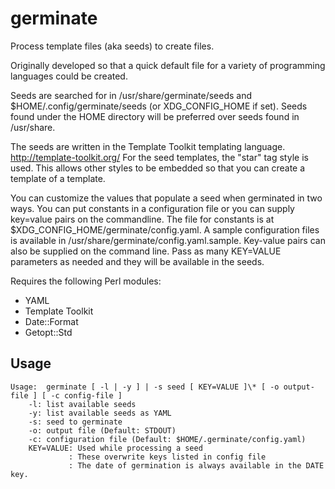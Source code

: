 germinate
=========
Process template files (aka seeds) to create files.

Originally developed so that a quick default file for a variety of
programming languages could be created.

Seeds are searched for in /usr/share/germinate/seeds and
$HOME/.config/germinate/seeds (or XDG_CONFIG_HOME if set). Seeds found
under the HOME directory will be preferred over seeds found in /usr/share.

The seeds are written in the Template Toolkit templating language.
http://template-toolkit.org/
For the seed templates, the "star" tag style is used. This allows other
styles to be embedded so that you can create a template of a template.

You can customize the values that populate a seed when germinated in two
ways. You can put constants in a configuration file or you can supply
key=value pairs on the commandline. The file for constants is at
$XDG_CONFIG_HOME/germinate/config.yaml. A sample configuration files is
available in /usr/share/germinate/config.yaml.sample. Key-value pairs can
also be supplied on the command line. Pass as many KEY=VALUE parameters as
needed and they will be available in the seeds.

Requires the following Perl modules:
* YAML
* Template Toolkit
* Date::Format
* Getopt::Std


Usage
-----

	Usage:	germinate [ -l | -y ] | -s seed [ KEY=VALUE ]\* [ -o output-file ] [ -c config-file ]
		-l: list available seeds 
		-y: list available seeds as YAML
		-s: seed to germinate
		-o: output file (Default: STDOUT)
		-c: configuration file (Default: $HOME/.germinate/config.yaml)
		KEY=VALUE: Used while processing a seed
		         : These overwrite keys listed in config file
		         : The date of germination is always available in the DATE key.

